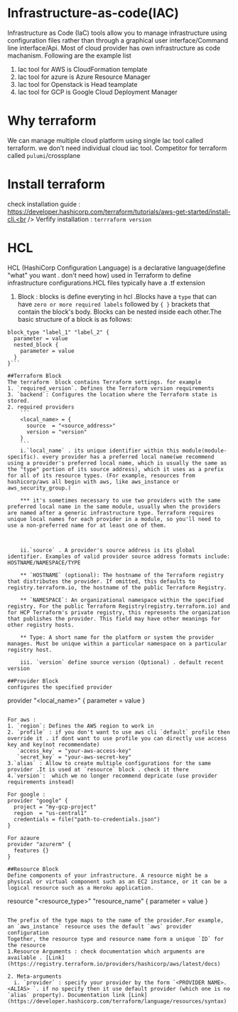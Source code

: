 # Infrastructure-as-code(IAC)
Infrastructure as Code (IaC) tools allow you to manage infrastructure using configuration files rather than through a graphical user interface/Command line interface/Api. Most of cloud provider has own infrastructure as code machanism. Following are the example list
1. Iac tool for AWS is CloudFormation template
2. Iac tool for azure is Azure Resource Manager
3. Iac tool for Openstack is Head teamplate
4. Iac tool for GCP is Google Cloud Deployment Manager

# Why terraform 
We can manage multiple cloud platform using single Iac tool called terraform. we don't need individual cloud iac tool.
Competitor for terraform called `pulumi`/crossplane

# Install terraform 
check installation guide : https://developer.hashicorp.com/terraform/tutorials/aws-get-started/install-cli.<br />
Verfify installation : `terrraform version`

# HCL 
HCL (HashiCorp Configuration Language) is a declarative language(define "what" you want . don't need how) used in Terraform to define infrastructure configurations.HCL files typically have a .tf extension

1. Block : blocks is define everyting in hcl .Blocks have a `type` that can have `zero or more required labels` followed by `{ }` brackets that contain the block's body. Blocks can be nested inside each other.The basic structure of a block is as follows:
```
block_type "label_1" "label_2" {
  parameter = value
  nested_block {
    parameter = value
  }
}```

##Terraform Block
The terraform  block contains Terraform settings. for example
1. `required_version`. Defines the Terraform version requirements
3. `backend`: Configures the location where the Terraform state is stored.
2. required providers
    ```
    <local_name> = {
      source  = "<source_address>"
      version = "version"
    }
    ```
    i.`local_name` . its unique identifier within this module(module-specific). every provider has a preferred local name(we recommend using a provider's preferred local name, which is usually the same as the "type" portion of its source address), which it uses as a prefix for all of its resource types. (For example, resources from hashicorp/aws all begin with aws, like aws_instance or aws_security_group.)

    *** it's sometimes necessary to use two providers with the same preferred local name in the same module, usually when the providers are named after a generic infrastructure type. Terraform requires unique local names for each provider in a module, so you'll need to use a non-preferred name for at least one of them.



    ii.`source` . A provider's source address is its global identifier. Examples of valid provider source address formats include: HOSTNAME/NAMESPACE/TYPE

    ** `HOSTNAME` (optional): The hostname of the Terraform registry that distributes the provider. If omitted, this defaults to registry.terraform.io, the hostname of the public Terraform Registry.

    ** `NAMESPACE`: An organizational namespace within the specified registry. For the public Terraform Registry(registry.terraform.io) and for HCP Terraform's private registry, this represents the organization that publishes the provider. This field may have other meanings for other registry hosts.

    ** Type: A short name for the platform or system the provider manages. Must be unique within a particular namespace on a particular registry host.

    iii. `version` define source version (Optional) . default recent version

##Provider Block
configures the specified provider

```
provider "<local_name>" {
  parameter = value
}
```

For aws : 
1. `region`: Defines the AWS region to work in
2. `profile` : if you don't want to use aws cli `default` profile then override it . if dont want to use profile you can directly use access key and key(not recommendate)
   `access_key` = "your-aws-access-key"
   `secret_key` = "your-aws-secret-key"
3.`alias` : Allow to create multiple configurations for the same provider .It is used at `resource` block . check it there
4.`version`:  which we no longer recommend depricate (use provider requirements instead)   

For google : 
provider "google" {
  project = "my-gcp-project"
  region  = "us-central1"
  credentials = file("path-to-credentials.json")
}

For azaure
provider "azurerm" {
  features {}
}

##Resource Block
Define components of your infrastructure. A resource might be a physical or virtual component such as an EC2 instance, or it can be a logical resource such as a Heroku application.

```
resource "<resource_type>" "resource_name" {
  parameter = value
}
```

The prefix of the type maps to the name of the provider.For example, an `aws_instance` resource uses the default `aws` provider configuration
Together, the resource type and resource name form a unique `ID` for the resource
1.Resource Arguments : check documentation which arguments are available . [Link](https://registry.terraform.io/providers/hashicorp/aws/latest/docs)

2. Meta-arguments
  i. `provider` : specify your provider by the form `<PROVIDER NAME>.<ALIAS> `. if no specify then it use default provider (which one is no `alias` property). Documentation link [Link](https://developer.hashicorp.com/terraform/language/resources/syntax)
